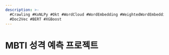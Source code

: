 ```yaml
---
description: >-
  #Crawling #KoNLPy #Okt #WordCloud #WordEmbedding #WeightedWordEmbedding
  #Doc2Vec #BERT #XGBoost
---
```


# MBTI 성격 예측 프로젝트

<figure><img src="../../../.gitbook/assets/MBTI 성격 예측 프로젝트_페이지_01.jpg" alt=""><figcaption></figcaption></figure>

<figure><img src="../../../.gitbook/assets/MBTI 성격 예측 프로젝트_페이지_02.jpg" alt=""><figcaption></figcaption></figure>

<figure><img src="../../../.gitbook/assets/MBTI 성격 예측 프로젝트_페이지_03.jpg" alt=""><figcaption></figcaption></figure>

<figure><img src="../../../.gitbook/assets/MBTI 성격 예측 프로젝트_페이지_04.jpg" alt=""><figcaption></figcaption></figure>

<figure><img src="../../../.gitbook/assets/MBTI 성격 예측 프로젝트_페이지_05.jpg" alt=""><figcaption></figcaption></figure>

<figure><img src="../../../.gitbook/assets/MBTI 성격 예측 프로젝트_페이지_06.jpg" alt=""><figcaption></figcaption></figure>

<figure><img src="../../../.gitbook/assets/MBTI 성격 예측 프로젝트_페이지_07.jpg" alt=""><figcaption></figcaption></figure>

<figure><img src="../../../.gitbook/assets/MBTI 성격 예측 프로젝트_페이지_08.jpg" alt=""><figcaption></figcaption></figure>

<figure><img src="../../../.gitbook/assets/MBTI 성격 예측 프로젝트_페이지_09.jpg" alt=""><figcaption></figcaption></figure>

<figure><img src="../../../.gitbook/assets/MBTI 성격 예측 프로젝트_페이지_10.jpg" alt=""><figcaption></figcaption></figure>

<figure><img src="../../../.gitbook/assets/MBTI 성격 예측 프로젝트_페이지_11.jpg" alt=""><figcaption></figcaption></figure>

<figure><img src="../../../.gitbook/assets/MBTI 성격 예측 프로젝트_페이지_12.jpg" alt=""><figcaption></figcaption></figure>

<figure><img src="../../../.gitbook/assets/MBTI 성격 예측 프로젝트_페이지_13.jpg" alt=""><figcaption></figcaption></figure>

<figure><img src="../../../.gitbook/assets/MBTI 성격 예측 프로젝트_페이지_14.jpg" alt=""><figcaption></figcaption></figure>

<figure><img src="../../../.gitbook/assets/MBTI 성격 예측 프로젝트_페이지_15.jpg" alt=""><figcaption></figcaption></figure>

<figure><img src="../../../.gitbook/assets/MBTI 성격 예측 프로젝트_페이지_16.jpg" alt=""><figcaption></figcaption></figure>

<figure><img src="../../../.gitbook/assets/MBTI 성격 예측 프로젝트_페이지_17.jpg" alt=""><figcaption></figcaption></figure>

<figure><img src="../../../.gitbook/assets/MBTI 성격 예측 프로젝트_페이지_18.jpg" alt=""><figcaption></figcaption></figure>

<figure><img src="../../../.gitbook/assets/MBTI 성격 예측 프로젝트_페이지_19.jpg" alt=""><figcaption></figcaption></figure>

<figure><img src="../../../.gitbook/assets/MBTI 성격 예측 프로젝트_페이지_20.jpg" alt=""><figcaption></figcaption></figure>

<figure><img src="../../../.gitbook/assets/MBTI 성격 예측 프로젝트_페이지_21.jpg" alt=""><figcaption></figcaption></figure>

<figure><img src="../../../.gitbook/assets/MBTI 성격 예측 프로젝트_페이지_22.jpg" alt=""><figcaption></figcaption></figure>

<figure><img src="../../../.gitbook/assets/MBTI 성격 예측 프로젝트_페이지_23.jpg" alt=""><figcaption></figcaption></figure>

<figure><img src="../../../.gitbook/assets/MBTI 성격 예측 프로젝트_페이지_24.jpg" alt=""><figcaption></figcaption></figure>

<figure><img src="../../../.gitbook/assets/MBTI 성격 예측 프로젝트_페이지_25.jpg" alt=""><figcaption></figcaption></figure>

<figure><img src="../../../.gitbook/assets/MBTI 성격 예측 프로젝트_페이지_26.jpg" alt=""><figcaption></figcaption></figure>

<figure><img src="../../../.gitbook/assets/MBTI 성격 예측 프로젝트_페이지_27.jpg" alt=""><figcaption></figcaption></figure>

<figure><img src="../../../.gitbook/assets/MBTI 성격 예측 프로젝트_페이지_28.jpg" alt=""><figcaption></figcaption></figure>

<figure><img src="../../../.gitbook/assets/MBTI 성격 예측 프로젝트_페이지_29.jpg" alt=""><figcaption></figcaption></figure>

<figure><img src="../../../.gitbook/assets/MBTI 성격 예측 프로젝트_페이지_30.jpg" alt=""><figcaption></figcaption></figure>

<figure><img src="../../../.gitbook/assets/MBTI 성격 예측 프로젝트_페이지_31.jpg" alt=""><figcaption></figcaption></figure>

<figure><img src="../../../.gitbook/assets/MBTI 성격 예측 프로젝트_페이지_32.jpg" alt=""><figcaption></figcaption></figure>

<figure><img src="../../../.gitbook/assets/MBTI 성격 예측 프로젝트_페이지_33.jpg" alt=""><figcaption></figcaption></figure>

<figure><img src="../../../.gitbook/assets/MBTI 성격 예측 프로젝트_페이지_34.jpg" alt=""><figcaption></figcaption></figure>

<figure><img src="../../../.gitbook/assets/MBTI 성격 예측 프로젝트_페이지_35.jpg" alt=""><figcaption></figcaption></figure>

<figure><img src="../../../.gitbook/assets/MBTI 성격 예측 프로젝트_페이지_36.jpg" alt=""><figcaption></figcaption></figure>

<figure><img src="../../../.gitbook/assets/MBTI 성격 예측 프로젝트_페이지_37.jpg" alt=""><figcaption></figcaption></figure>

<figure><img src="../../../.gitbook/assets/MBTI 성격 예측 프로젝트_페이지_38.jpg" alt=""><figcaption></figcaption></figure>

<figure><img src="../../../.gitbook/assets/MBTI 성격 예측 프로젝트_페이지_39.jpg" alt=""><figcaption></figcaption></figure>

<figure><img src="../../../.gitbook/assets/MBTI 성격 예측 프로젝트_페이지_40.jpg" alt=""><figcaption></figcaption></figure>

<figure><img src="../../../.gitbook/assets/MBTI 성격 예측 프로젝트_페이지_41.jpg" alt=""><figcaption></figcaption></figure>

<figure><img src="../../../.gitbook/assets/MBTI 성격 예측 프로젝트_페이지_42.jpg" alt=""><figcaption></figcaption></figure>

<figure><img src="../../../.gitbook/assets/MBTI 성격 예측 프로젝트_페이지_43.jpg" alt=""><figcaption></figcaption></figure>

<figure><img src="../../../.gitbook/assets/MBTI 성격 예측 프로젝트_페이지_44.jpg" alt=""><figcaption></figcaption></figure>

<figure><img src="../../../.gitbook/assets/MBTI 성격 예측 프로젝트_페이지_45.jpg" alt=""><figcaption></figcaption></figure>

<figure><img src="../../../.gitbook/assets/MBTI 성격 예측 프로젝트_페이지_46.jpg" alt=""><figcaption></figcaption></figure>

<figure><img src="../../../.gitbook/assets/MBTI 성격 예측 프로젝트_페이지_47.jpg" alt=""><figcaption></figcaption></figure>
